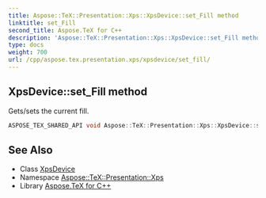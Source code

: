 ```yaml
---
title: Aspose::TeX::Presentation::Xps::XpsDevice::set_Fill method
linktitle: set_Fill
second_title: Aspose.TeX for C++
description: 'Aspose::TeX::Presentation::Xps::XpsDevice::set_Fill method. Gets/sets the current fill in C++.'
type: docs
weight: 700
url: /cpp/aspose.tex.presentation.xps/xpsdevice/set_fill/
---
```

## XpsDevice::set_Fill method


Gets/sets the current fill.

```cpp
ASPOSE_TEX_SHARED_API void Aspose::TeX::Presentation::Xps::XpsDevice::set_Fill(System::SharedPtr<System::Drawing::Brush> value) override
```




## See Also

* Class [XpsDevice](../)
* Namespace [Aspose::TeX::Presentation::Xps](../../)
* Library [Aspose.TeX for C++](../../../)

